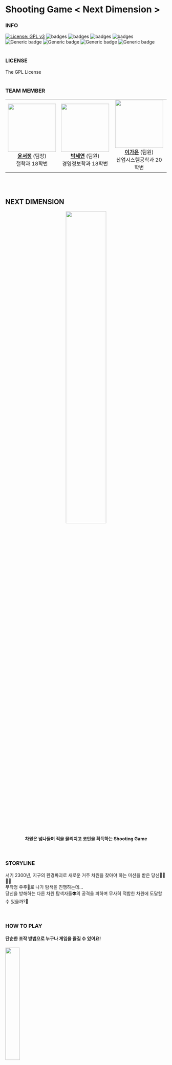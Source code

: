 # Shooting Game  < Next Dimension >

### INFO
[![License: GPL v3](https://img.shields.io/badge/License-GPLv3-blue.svg)](https://www.gnu.org/licenses/gpl-3.0)
![badges](https://img.shields.io/badge/OS-ubuntu-red)
![badges](https://img.shields.io/badge/OS-window-red)
![badges](https://img.shields.io/badge/IDE-VSCode-informational)
![badges](https://img.shields.io/badge/pygame-2.0.2-yellow)
![Generic badge](https://img.shields.io/badge/pygame_menu-4.2.0-yellow.svg)
![Generic badge](https://img.shields.io/badge/firebase_admin-6.0.1-orange.svg)
![Generic badge](https://img.shields.io/badge/pyrebase-22.3.0-orange.svg)
![Generic badge](https://img.shields.io/badge/pyautogui-0.9.53-green.svg)
<br><br>


### LICENSE
The GPL License
<br/></br>

### TEAM MEMBER
<table>
    <tr>
      <td align="center" padding=0>
      <a><img src="https://user-images.githubusercontent.com/70680729/205231682-550c8419-7e5e-42a0-baa9-1fd29e84585a.png" width="150px" alt=""/><br /><a  href="https://github.com/harriet221"><b>윤서정</b></a> (팀장)
      <br>철학과 18학번</a></td>
      <td align="center">
      <a><img src="https://user-images.githubusercontent.com/70680729/205231097-ec605de8-1da2-45c4-ad90-9a9d40248766.png" width="150px" alt=""/><br /><a  href="https://github.com/irina0627"><b>박세연</b></a> (팀원)
      <br>경영정보학과 18학번</a></td>
      <td align="center">
      <a><img src="https://user-images.githubusercontent.com/70680729/205231562-5275de81-312a-422b-84a0-e9f914fd6d4e.png" width="150px" alt=""/><br /><a  href="https://github.com/gaeun5744"><b>이가은</b></a> (팀원)
      <br>산업시스템공학과 20학번</a></td>
     <tr/>
</table>
<br><br>

## NEXT DIMENSION
<div align="center">
<img src="https://user-images.githubusercontent.com/70680729/205229264-735eea3c-b711-4d3c-b3b0-0d608510c13a.png"  width="50%"/><br>
<b font-size="150">차원은 넘나들며 적을 물리치고 코인을 획득하는 Shooting Game</b><br>
<br/><br/>
</div>


### STORYLINE
서기 2300년, 지구의 환경파괴로 새로운 거주 차원을 찾아야 하는 미션을 받은 당신👨‍🚀👩‍🚀<br>
무작정 우주🌠로 나가 탐색을 진행하는데…<br>
당신을 방해하는 다른 차원 탐색자들👽의 공격을 피하며 무사히 적합한 차원에 도달할 수 있을까?🙏
<br><br><br>

### HOW TO PLAY

#### 단순한 조작 방법으로 누구나 게임을 즐길 수 있어요!
<img src="https://user-images.githubusercontent.com/70680729/205254265-1265323b-2367-4347-883d-4371cf29675e.gif"  width="30%"/><br><br>
1️⃣ 키보드의 좌⬅️ 우➡️ 방향키를 이용해 캐릭터를 좌우로 움직여 날아오는 적을 제거하세요<br><br>
2️⃣ 적을 제거하면 보상으로 코인(<img src="https://user-images.githubusercontent.com/70680729/205286622-e0cea08a-653b-4f67-be8c-967319ce3896.png" width="30px"/>)이 떨어져요<br><br>
3️⃣ 떨어지는 코인을 획득해 상위 랭킹🥇에 도전해보세요!<br>
&nbsp;&nbsp;&nbsp;&nbsp;&nbsp;&nbsp;이 코인을 모아 상점에서 새로운 무기🏹를 살 수도 있어요<br>

<br>

#### 적마다 다른 HP를 가지고 있어요!
👾 다음은 <u>한 번</u>의 공격 으로 바로 제거할 수 있는 적들이에요<br>
<table>
    <tr>
      <td align="center" padding=0>
      <a><img src="https://user-images.githubusercontent.com/70680729/205280511-6393d79b-142e-4dbf-8c86-28cdbfc146ae.png" width="60px" alt=""/></a>
      </td>
      <td align="center" padding=0>
      <a><img src="https://user-images.githubusercontent.com/70680729/205280528-5318d187-d1ee-4c77-bc27-982dd532befd.png" width="60px" alt=""/></a><br/>
      </td>
      <td align="center" padding=0>
      <a><img src="https://user-images.githubusercontent.com/70680729/205280516-cde48e95-d511-47ff-9f9f-ab88b144427a.png" width="60px" alt=""/></a><br/>
      </td>
      <td align="center" padding=0>
      <a><img src="https://user-images.githubusercontent.com/70680729/205280535-0ef0a548-93ad-45ea-af3c-012899d0e70f.png" width="60px" alt=""/></a><br/>
      </td>
      <td align="center" padding=0>
      <a><img src="https://user-images.githubusercontent.com/70680729/205280539-7b4db6c8-c689-4623-b993-5727e534fcc3.png" width="60px" alt=""/></a><br/>
      </td>
    <tr/>
</table>
<br>

👽 다음은 <u>세 번</u>의 공격으로 없어지는 적이니 참고하세요<br>
<table>
    <tr>
      <td align="center" padding=0>
      <a><img src="https://user-images.githubusercontent.com/70680729/205285329-2c78172e-16da-4819-aedb-8a2cc67ecf1d.png" width="60px" alt=""/></a>
      </td>
      <td align="center" padding=0>
      <a><img src="https://user-images.githubusercontent.com/70680729/205285335-87d9e366-24e1-4504-8ae2-8f86f2b20cc8.png" width="60px" alt=""/></a><br/>
      </td>
      <td align="center" padding=0>
      <a><img src="https://user-images.githubusercontent.com/70680729/205285346-003426ff-6783-44db-8050-a7736d11bcd9.png" width="60px" alt=""/></a><br/>
      </td>
      <td align="center" padding=0>
      <a><img src="https://user-images.githubusercontent.com/70680729/205285348-fc0dd231-1fd4-4459-a44e-e0ca84d7de6e.png" width="60px" alt=""/></a><br/>
      </td>
      <td align="center" padding=0>
      <a><img src="https://user-images.githubusercontent.com/70680729/205285351-84af0ec3-a49f-47ff-8f4e-e426ff5d0bb6.png" width="60px" alt=""/></a><br/>
      </td>
    <tr/>
</table>

<br><br>

### RANDOM BOX
#### 랜덤한 순간에 떨어지는 별똥별(<img src="https://user-images.githubusercontent.com/70680729/205286301-3090c536-aac7-413d-bab8-3986eb58c8fc.png" width="30px"/>)을 획득해보세요
별똥별을 획득하면 다음 4가지 기능 중 하나를 랜덤으로 만나볼 수 있어요<br><br>

1️⃣ <b>미러 모드</b><br>
난이도 ⭐⭐<br>
<img src="https://user-images.githubusercontent.com/70680729/205287336-ff4897e2-ff17-418d-a5ad-e582ee4c85e9.png"  width="30%"/><br>
좌우 방향키가 반대로 적용돼요<br>
오른쪽으로 가려면 왼쪽 방향키를, 왼쪽으로 가려면 오른쪽 방향키를 이용해 움직여보세요<br>
일정시간이 지나면 다시 원래 상태로 돌아오니 주의하세요!
<br><br>

2️⃣ <b>블라인드 모드</b><br>
난이도 ⭐⭐⭐<br>
<img src="https://user-images.githubusercontent.com/70680729/205287323-3b540cd9-920b-425d-97d1-19c350b59f09.png"  width="30%"/><br>
화면이 잠시 블라인드 돼요<br>
이미 많은 적에게 둘러싸여 있다면 조금 유감이네요!
<br><br>

3️⃣ <b>폭탄 모드</b> ☘<br>
<img src="https://user-images.githubusercontent.com/70680729/205287331-d99d40f5-8dc0-40ff-96e9-73a61d4cc6e7.png"  width="30%"/><br>
화면 가운데에서 폭탄이 나와 위로 올라가며 적을 한꺼번에 없애줘요<br>
대신 폭탄으로 없어진 적에 대해서는 코인이 나오지 않아요
<br><br>

4️⃣ <b>더블 스코어 모드</b> ☘<br>
<img src="https://user-images.githubusercontent.com/70680729/205287332-999da97a-fbdb-45b4-b2a4-e62a8bbfd3c2.png"  width="30%"/><br>
지금까지 얻었던 점수를 두 배로!<br>
게임 후반에 나올수록 좋은 행운이겠죠?
<br><br>
<br>


### STORE
<b>상점메뉴에는 아이템을 구입하고 적용하거나, 친구에게 코인을 선물할 수 있는 기능이 있어요</b><br>
코인을 모아 상점의 아이템을 구매하고 친구에게 선물해보세요<br>
<img src="https://user-images.githubusercontent.com/70680729/205294513-0310ccad-d9fe-4888-abe4-6f799ffa34c9.png"  width="80%"/>


#### 1️⃣ Buy Items
아이템을 살 수 있는 페이지예요<br>
이미 산 아이템은 회색으로 표시되고 아이템 적용 페이지에서 만나볼 수 있어요!
<br>

#### 2️⃣ Apply the Item
내가 산 아이템을 적용할 수 있는 페이지예요<br>
아이템을 고르면 게임 시 적용돼요!
<br>

#### 3️⃣ Gift Coins
모은 코인을 친구에게 선물하는 기능도 만들었어요!<br>
친구의 이메일과 얼만큼 줄 건지 코인의 양을 입력하면 선물할 수 있어요
<br>
<br>
<br>

### SYSTEM UI ARCHITECTURE
<img src="https://user-images.githubusercontent.com/70680729/205292391-0bf67a78-10d4-413d-bd27-92a906aa9b9c.png"  width="80%"/>
<br/></br>

## HOW TO RUN
1. python3 설치

```powershell
sudo apt-get update
sudo apt install python3
```

2. 폴더로 이동하여 모듈 설치

```powershell
cd 2022-2-OSSProj-SGC-3
pip install -r requirements.txt
```

3. 게임 실행

```powershell
python3 mainMenu.py
```
<br/></br>

## SOURCE
### CREDITS
- Sounds: [Envato Elements](https://elements.envato.com/?gclid=Cj0KCQiA4aacBhCUARIsAI55maEzfegnUAr0Dd8ZwdzJrh81SqttfnarKiETyC8T4hDcj4odvxLFL5gaAnsFEALw_wcB)
- Character image:
- Item image:
- Background image:
- Attacker image:

<br/>

### REFERENCES
- GamePlay Source: https://github.com/Kill-Console/PythonShootGame
- pygame_menu Source: [https://github.com/CSID-DGU/2021-2-OSSProj-PlusAlpha-9](https://github.com/CSID-DGU/2021-2-OSSProj-PlusAlpha-9)
